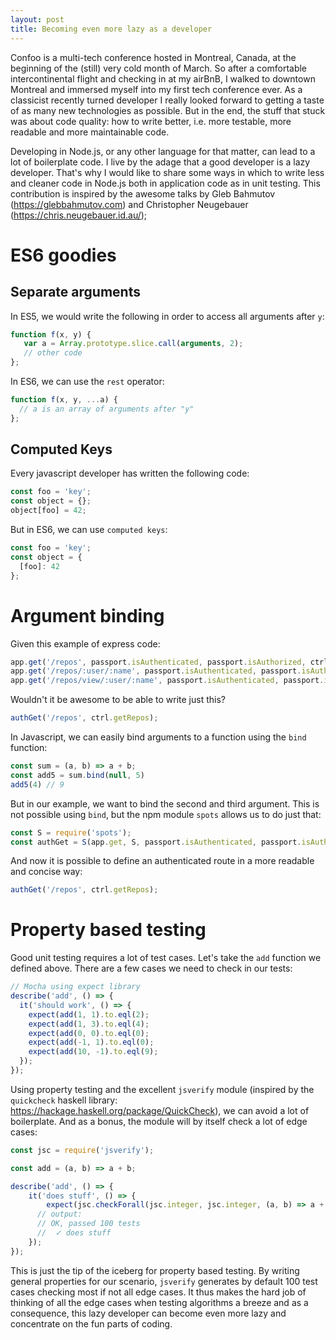 ```yaml
---
layout: post
title: Becoming even more lazy as a developer
---
```


Confoo is a multi-tech conference hosted in Montreal, Canada, at the beginning of the (still) very
cold month of March. So after a comfortable intercontinental flight and checking in at my airBnB, I
walked to downtown Montreal and immersed myself into my first tech conference ever. As a classicist
recently turned developer I really looked forward to getting a taste of as many new technologies as
possible. But in the end, the stuff that stuck was about code quality: how to write better, i.e.
more testable, more readable and more maintainable code.

Developing in Node.js, or any other language for that matter, can lead to a lot of boilerplate code.
I live by the adage that a good developer is a lazy developer. That's why I would like to share some
ways in which to write less and cleaner code in Node.js both in application code as in unit testing.
This contribution is inspired by the awesome talks by Gleb Bahmutov (https://glebbahmutov.com) and Christopher Neugebauer (https://chris.neugebauer.id.au/);

# ES6 goodies

## Separate arguments

In ES5, we would write the following in order to access all arguments after `y`:

```javascript
function f(x, y) {
   var a = Array.prototype.slice.call(arguments, 2);
   // other code
};
```

In ES6, we can use the `rest` operator:

```javascript
function f(x, y, ...a) {
  // a is an array of arguments after "y"
};
```


## Computed Keys

Every javascript developer has written the following code:

```javascript
const foo = 'key';
const object = {};
object[foo] = 42;
```

But in ES6, we can use `computed keys`:

```javascript
const foo = 'key';
const object = {
  [foo]: 42
};
```

# Argument binding

Given this example of express code:

```javascript
app.get('/repos', passport.isAuthenticated, passport.isAuthorized, ctrl.getRepos);
app.get('/repos/:user/:name', passport.isAuthenticated, passport.isAuthorized, ctrl.getRepo);
app.get('/repos/view/:user/:name', passport.isAuthenticated, passport.isAuthorized, ctrl.viewFile);
```

Wouldn't it be awesome to be able to write just this?

```javascript
authGet('/repos', ctrl.getRepos);
```

In Javascript, we can easily bind arguments to a function using the `bind` function:

```javascript
const sum = (a, b) => a + b;
const add5 = sum.bind(null, 5)
add5(4) // 9
```

But in our example, we want to bind the second and third argument. This is not possible using
`bind`, but the npm module `spots` allows us to do just that:

```javascript
const S = require('spots');
const authGet = S(app.get, S, passport.isAuthenticated, passport.isAuthorized).bind(app);"
```

And now it is possible to define an authenticated route in a more readable and concise way:

```javascript
authGet('/repos', ctrl.getRepos);
```

# Property based testing

Good unit testing requires a lot of test cases. Let's take the `add` function we defined above.
There are a few cases we need to check in our tests:

```javascript
// Mocha using expect library
describe('add', () => {
  it('should work', () => {
    expect(add(1, 1).to.eql(2);
    expect(add(1, 3).to.eql(4);
    expect(add(0, 0).to.eql(0);
    expect(add(-1, 1).to.eql(0);
    expect(add(10, -1).to.eql(9);
  });
});
```

Using property testing and the excellent `jsverify` module (inspired by the `quickcheck` haskell
library: https://hackage.haskell.org/package/QuickCheck), we can avoid a lot of boilerplate. And as
a bonus, the module will by itself check a lot of edge cases:


```javascript
const jsc = require('jsverify');

const add = (a, b) => a + b;

describe('add', () => {
    it('does stuff', () => {
        expect(jsc.checkForall(jsc.integer, jsc.integer, (a, b) => a + b === add(a,b)));
      // output:
      // OK, passed 100 tests
      //  ✓ does stuff
    });
});
```

This is just the tip of the iceberg for property based testing. By writing general properties for
our scenario, `jsverify` generates by default 100 test cases checking most if not all edge cases. It
thus makes the hard job of thinking of all the edge cases when testing algorithms a breeze and as a consequence, this lazy developer can become even more lazy and concentrate on the fun parts of coding.
